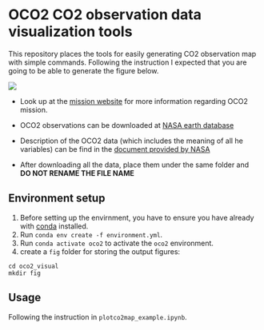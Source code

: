 # OCO2 CO2 observation data visualization tools

This repository places the tools for easily generating CO2 observation map with simple commands. Following the instruction I expected that you are going to be able to generate the figure below. 



![](example-image-co2obs.png)


- Look up at the [mission website](https://www.jpl.nasa.gov/missions/orbiting-carbon-observatory-2-oco-2) for more information regarding OCO2 mission. 


- OCO2 observations can be downloaded at [NASA earth database](https://disc.gsfc.nasa.gov/datasets/OCO2_L2_Lite_FP_10r/summary?keywords=oco-2)

- Description of the OCO2 data (which includes the meaning of all he variables) can be find in the [document provided by NASA](https://docserver.gesdisc.eosdis.nasa.gov/public/project/OCO/OCO2_OCO3_B10_DUG.pdf) 

- After downloading all the data, place them under the same folder and **DO NOT RENAME THE FILE NAME**



## Environment setup  


1. Before setting up the envirnment, you have to ensure you have already with [conda](https://conda.io/projects/conda/en/latest/user-guide/install/index.html#installing-conda-on-a-system-that-has-other-python-installations-or-packages) installed. 
2. Run `conda env create -f environment.yml`. 
3. Run `conda activate oco2` to activate the `oco2` environment. 
4. create a `fig` folder for storing the output figures: 
```
cd oco2_visual
mkdir fig
```


## Usage

Following the instruction in `plotco2map_example.ipynb`. 